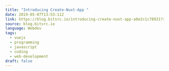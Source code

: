 ```yaml
---
title: "Introducing Create-Nuxt-App "
date: 2019-05-07T13:53:11Z
link: https://blog.bitsrc.io/introducing-create-nuxt-app-a8e2c1c78921?source=rss----5c2fdf847f4a---4&utm_medium=RSS&utm_source=news.12bit.vn
source: blog.bitsrc.io
language: Webdev
tags:
  - vuejs
  - programming
  - javascript
  - coding
  - web-development
draft: false
---
```

